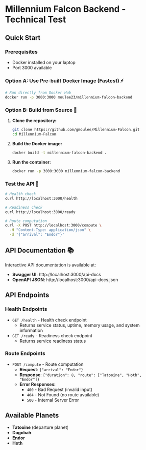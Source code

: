 # Millennium Falcon Backend - Technical Test

## Quick Start

### Prerequisites

- Docker installed on your laptop
- Port 3000 available

### Option A: Use Pre-built Docker Image (Fastest) ⚡

```bash
# Run directly from Docker Hub
docker run -p 3000:3000 moulee23/millennium-falcon-backend
```

### Option B: Build from Source 🔨

1. **Clone the repository:**

   ```bash
   git clone https://github.com/gmoulee/Millennium-Falcon.git
   cd Millennium-Falcon
   ```

2. **Build the Docker image:**

   ```bash
   docker build -t millennium-falcon-backend .
   ```

3. **Run the container:**

   ```bash
   docker run -p 3000:3000 millennium-falcon-backend
   ```

### Test the API 🧪

```bash
# Health check
curl http://localhost:3000/health

# Readiness check
curl http://localhost:3000/ready

# Route computation
curl -X POST http://localhost:3000/compute \
  -H "Content-Type: application/json" \
  -d '{"arrival": "Endor"}'
```

## API Documentation 📚

Interactive API documentation is available at:

- **Swagger UI**: http://localhost:3000/api-docs
- **OpenAPI JSON**: http://localhost:3000/api-docs.json

## API Endpoints

### Health Endpoints

- `GET /health` - Health check endpoint
  - Returns service status, uptime, memory usage, and system information
- `GET /ready` - Readiness check endpoint
  - Returns service readiness status

### Route Endpoints

- `POST /compute` - Route computation
  - **Request**: `{"arrival": "Endor"}`
  - **Response**: `{"duration": 8, "route": ["Tatooine", "Hoth", "Endor"]}`
  - **Error Responses**:
    - `400` - Bad Request (invalid input)
    - `404` - Not Found (no route available)
    - `500` - Internal Server Error

## Available Planets

- **Tatooine** (departure planet)
- **Dagobah**
- **Endor**
- **Hoth**
